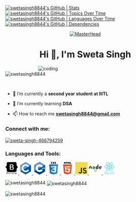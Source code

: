 [![swetasingh8844's GitHub | Stats](https://stats.quine.sh/swetasingh8844/github?theme=dark)](https://quine.sh?utm_source=widgets&utm_campaign=swetasingh8844)
[![swetasingh8844's GitHub | Topics Over Time](https://stats.quine.sh/swetasingh8844/topics-over-time?theme=dark)](https://quine.sh?utm_source=widgets&utm_campaign=swetasingh8844)
[![swetasingh8844's GitHub | Languages Over Time](https://stats.quine.sh/swetasingh8844/languages-over-time?theme=dark)](https://quine.sh?utm_source=widgets&utm_campaign=swetasingh8844)
[![swetasingh8844's GitHub | Dependencies](https://stats.quine.sh/swetasingh8844/dependencies?theme=dark)](https://quine.sh?utm_source=widgets&utm_campaign=swetasingh8844)
<div align="center">
  <a href="https://swetasingh8844.io">
    <img src="https://www.gifcen.com/wp-content/uploads/2022/08/discord-banner-gif-7.gif" alt="MasterHead" width="600">
  </a>
</div>
<h1 align="center">Hi 👋, I'm Sweta Singh</h1>
<img align="right" alt="coding" width="400" src="https://wisdominfosoft.com/images/innerpages/function-of-node.png">
<p align="left"> <img src="https://komarev.com/ghpvc/?username=swetasingh8844&label=Profile%20views&color=0e75b6&style=flat" alt="swetasingh8844" /> </p>

<p align="left"> <a href="https://twitter.com/" target="blank"><img src="https://img.shields.io/twitter/follow/?logo=twitter&style=for-the-badge" alt="" /></a> </p>

- 🔭 I’m currently a **second year student at IIITL**

- 🌱 I’m currently learning **DSA**

- 📫 How to reach me **swetasingh8844@gmail.com**

<h3 align="left">Connect with me:</h3>
<p align="left">
<a href="https://linkedin.com/in/sweta-singh-466794259" target="blank"><img align="center" src="https://raw.githubusercontent.com/rahuldkjain/github-profile-readme-generator/master/src/images/icons/Social/linked-in-alt.svg" alt="sweta-singh-466794259" height="30" width="40" /></a>
</p>

<h3 align="left">Languages and Tools:</h3>
<p align="left"> <a href="https://getbootstrap.com" target="_blank" rel="noreferrer"> <img src="https://raw.githubusercontent.com/devicons/devicon/master/icons/bootstrap/bootstrap-plain-wordmark.svg" alt="bootstrap" width="40" height="40"/> </a> <a href="https://www.cprogramming.com/" target="_blank" rel="noreferrer"> <img src="https://raw.githubusercontent.com/devicons/devicon/master/icons/c/c-original.svg" alt="c" width="40" height="40"/> </a> <a href="https://www.w3schools.com/cpp/" target="_blank" rel="noreferrer"> <img src="https://raw.githubusercontent.com/devicons/devicon/master/icons/cplusplus/cplusplus-original.svg" alt="cplusplus" width="40" height="40"/> </a> <a href="https://www.w3schools.com/css/" target="_blank" rel="noreferrer"> <img src="https://raw.githubusercontent.com/devicons/devicon/master/icons/css3/css3-original-wordmark.svg" alt="css3" width="40" height="40"/> </a> <a href="https://www.w3.org/html/" target="_blank" rel="noreferrer"> <img src="https://raw.githubusercontent.com/devicons/devicon/master/icons/html5/html5-original-wordmark.svg" alt="html5" width="40" height="40"/> </a> <a href="https://developer.mozilla.org/en-US/docs/Web/JavaScript" target="_blank" rel="noreferrer"> <img src="https://raw.githubusercontent.com/devicons/devicon/master/icons/javascript/javascript-original.svg" alt="javascript" width="40" height="40"/> </a> <a href="https://nodejs.org" target="_blank" rel="noreferrer"> <img src="https://raw.githubusercontent.com/devicons/devicon/master/icons/nodejs/nodejs-original-wordmark.svg" alt="nodejs" width="40" height="40"/> </a> <a href="https://reactjs.org/" target="_blank" rel="noreferrer"> <img src="https://raw.githubusercontent.com/devicons/devicon/master/icons/react/react-original-wordmark.svg" alt="react" width="40" height="40"/> </a> </p>
<p><img align="left" src="https://github-readme-stats.vercel.app/api/top-langs?username=swetasingh8844&show_icons=true&locale=en&layout=compact" alt="swetasingh8844" /></p>

<p>&nbsp;<img align="center" src="https://github-readme-stats.vercel.app/api?username=swetasingh8844&show_icons=true&locale=en" alt="swetasingh8844" /></p>

<p><img align="center" src="https://github-readme-streak-stats.herokuapp.com/?user=swetasingh8844&" alt="swetasingh8844" /></p>
